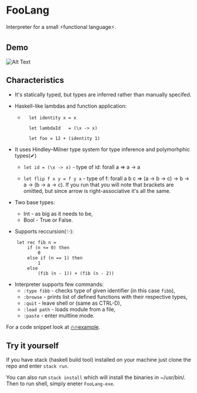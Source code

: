 # FooLang

Interpreter for a small ⚡functional language⚡.

## Demo

![Alt Text](https://j.gifs.com/2xM1jK.gif)

## Characteristics

- It's statically typed, but types are inferred rather than manually specifed.

- Haskell-like lambdas and function application:

  - ```
      let identity x = x

      let lambdaId   = (\x -> x)

      let foo = 12 + (identity 1)
    ```

- It uses Hindley–Milner type system for type inference and polymorhphic types(✔)

  - `let id = (\x -> x)` - type of id: forall a => a -> a

  - `let flip f x y = f y x` - type of f: forall a b c => (a -> b -> c) -> b -> a -> (b -> a -> c).
    If you run that you will note that brackets are omitted, but since arrow is right-associative it's all the same.

- Two base types:

  - Int - as big as it needs to be,
  - Bool - True or False.

- Supports reccursion(✨):

```
    let rec fib n =
        if (n <= 0) then
            0
        else if (n == 1) then
            1
        else
            (fib (n - 1)) + (fib (n - 2))
```

- Interpreter supports few commands:
  - `:type fibb` - checks type of given identifier (in this case `fibb`),
  - `:browse` - prints list of defined functions with their respective types,
  - `:quit` - leave shell or (same as CTRL-D),
  - `:load path` - loads module from a file,
  - `:paste` - enter multline mode.

For a code snippet look at [🔥🔥example](./foo-scripts/script.foo).

## Try it yourself

If you have stack (haskell build tool) installed on your machine just
clone the repo and enter `stack run`.

You can also run `stack install` which will install the binaries in ~/usr/bin/.
Then to run shell, simply eneter `FooLang-exe`.
